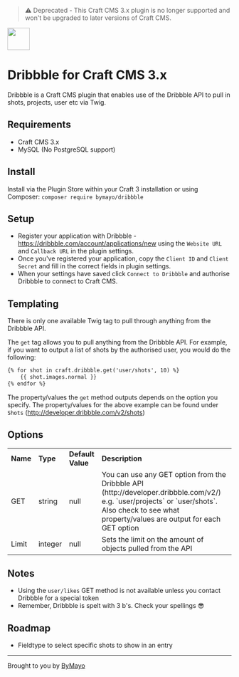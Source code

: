 > ⚠️ Deprecated - This Craft CMS 3.x plugin is no longer supported and won't be upgraded to later versions of Craft CMS.

<img src="https://github.com/bymayo/dribbble/blob/master/resources/img/icon.png?raw=true" width="50">

# Dribbble for Craft CMS 3.x

Dribbble is a Craft CMS plugin that enables use of the Dribbble API to pull in shots, projects, user etc via Twig.

## Requirements

- Craft CMS 3.x
- MySQL (No PostgreSQL support)

## Install

Install via the Plugin Store within your Craft 3 installation or using Composer: `composer require bymayo/dribbble`

## Setup

- Register your application with Dribbble - https://dribbble.com/account/applications/new using the `Website URL` and `Callback URL` in the plugin settings.
- Once you've registered your application, copy the `Client ID` and `Client Secret` and fill in the correct fields in plugin settings.
- When your settings have saved click `Connect to Dribbble` and authorise Dribbble to connect to Craft CMS.

## Templating

There is only one available Twig tag to pull through anything from the Dribbble API.

The `get` tag allows you to pull anything from the Dribbble API. For example, if you want to output a list of shots by the authorised user, you would do the following:

```HTML
{% for shot in craft.dribbble.get('user/shots', 10) %}
	{{ shot.images.normal }}
{% endfor %}
```

The property/values the `get` method outputs depends on the option you specify. The property/values for the above example can be found under `Shots` (http://developer.dribbble.com/v2/shots)

## Options

<table>
	<tr>
		<td><strong>Name</strong></td>
		<td><strong>Type</strong></td>
		<td><strong>Default Value</strong></td>
		<td><strong>Description</strong></td>
	</tr>
	<tr>
		<td>GET</td>
		<td>string</td>
		<td>null</td>
		<td>You can use any GET option from the Dribbble API (http://developer.dribbble.com/v2/) e.g. `user/projects` or `user/shots`. Also check to see what property/values are output for each GET option</td>
	</tr>
	<tr>
		<td>Limit</td>
		<td>integer</td>
		<td>null</td>
		<td>Sets the limit on the amount of objects pulled from the API</td>
	</tr>
</table>

## Notes

- Using the `user/likes` GET method is not available unless you contact Dribbble for a special token
- Remember, Dribbble is spelt with 3 b's. Check your spellings 😎

## Roadmap

- Fieldtype to select specific shots to show in an entry

---

Brought to you by [ByMayo](http://bymayo.co.uk)
